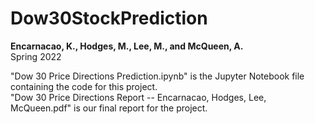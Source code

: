 # Dow30StockPrediction <br />
**Encarnacao, K., Hodges, M., Lee, M., and McQueen, A.** <br />
Spring 2022 <br />


"Dow 30 Price Directions Prediction.ipynb" is the Jupyter Notebook file containing the code for this project. <br />
"Dow 30 Price Directions Report -- Encarnacao, Hodges, Lee, McQueen.pdf" is our final report for the project.
